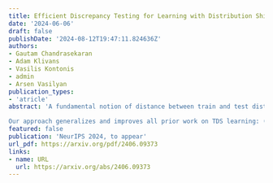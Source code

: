```yaml
---
title: Efficient Discrepancy Testing for Learning with Distribution Shift
date: '2024-06-06'
draft: false
publishDate: '2024-08-12T19:47:11.824636Z'
authors:
- Gautam Chandrasekaran
- Adam Klivans
- Vasilis Kontonis
- admin
- Arsen Vasilyan
publication_types:
- 'atricle'
abstract: 'A fundamental notion of distance between train and test distributions from the field of domain adaptation is discrepancy distance. While in general hard to compute, here we provide the first set of provably efficient algorithms for testing localized discrepancy distance, where discrepancy is computed with respect to a fixed output classifier. These results imply a broad set of new, efficient learning algorithms in the recently introduced model of Testable Learning with Distribution Shift (TDS learning) due to Klivans et al. (2023). 

Our approach generalizes and improves all prior work on TDS learning: (1) we obtain universal learners that succeed simultaneously for large classes of test distributions, (2) achieve near-optimal error rates, and (3) give exponential improvements for constant depth circuits. Our methods further extend to semi-parametric settings and imply the first positive results for low-dimensional convex sets. Additionally, we separate learning and testing phases and obtain algorithms that run in fully polynomial time at test time.'
featured: false
publication: 'NeurIPS 2024, to appear'
url_pdf: https://arxiv.org/pdf/2406.09373
links:
- name: URL
  url: https://arxiv.org/abs/2406.09373
---
```



